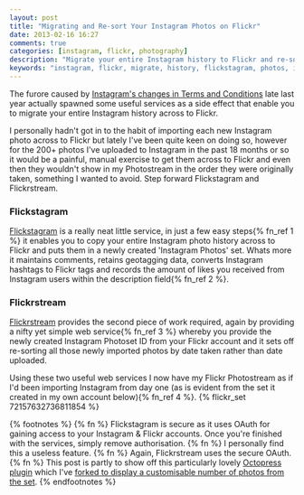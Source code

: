 ```yaml
---
layout: post
title: "Migrating and Re-sort Your Instagram Photos on Flickr"
date: 2013-02-16 16:27
comments: true
categories: [instagram, flickr, photography]
description: "Migrate your entire Instagram history to Flickr and re-sort by date taken"
keywords: "instagram, flickr, migrate, history, flickstagram, photos, import, sets, sort, date, photostream"
---
```

The furore caused by [Instagram's changes in Terms and Conditions](http://bits.blogs.nytimes.com/2012/12/17/what-instagrams-new-terms-of-service-mean-for-you/) late last year actually spawned some useful services as a side effect that enable you to migrate your entire Instagram history across to Flickr.

I personally hadn't got in to the habit of importing each new Instagram photo across to Flickr but lately I've been quite keen on doing so, however for the 200+ photos I've uploaded to Instagram in the past 18 months or so it would be a painful, manual exercise to get them across to Flickr and even then they wouldn't show in my Photostream in the order they were originally taken, something I wanted to avoid. Step forward Flickstagram and Flickrstream. 

### Flickstagram
[Flickstagram](http://flickstagram.org) is a really neat little service, in just a few easy steps{% fn_ref 1 %} it enables you to copy your entire Instagram photo history across to Flickr and puts them in a newly created 'Instagram Photos' set. Whats more it maintains comments, retains geotagging data, converts Instagram hashtags to Flickr tags and records the amount of likes you received from Instagram users within the description field{% fn_ref 2 %}.

### Flickrstream
[Flickrstream](http://flickrstream.webzardry.com) provides the second piece of work required, again by providing a nifty yet simple web service{% fn_ref 3 %} whereby you provide the newly created Instagram Photoset ID from your Flickr account and it sets off re-sorting all those newly imported photos by date taken rather than date uploaded. 

Using these two useful web services I now have my Flickr Photostream as if I'd been importing Instagram from day one (as is evident from the set it created in my own account below){% fn_ref 4 %}.
{% flickr_set 72157632736811854 %}


{% footnotes %}
{% fn %} Flickstagram is secure as it uses OAuth for gaining access to your Instagram & Flickr accounts. Once you're finished with the services, simply remove authorisation.
{% fn %} I personally find this a useless feature.
{% fn %} Again, Flickrstream uses the secure OAuth.
{% fn %} This post is partly to show off this particularly lovely [Octopress plugin](https://github.com/tsmango/jekyll_flickr_set_tag) which I've [forked to display a customisable number of photos from the set](https://github.com/macjasp/jekyll_flickr_set_tag).
{% endfootnotes %}